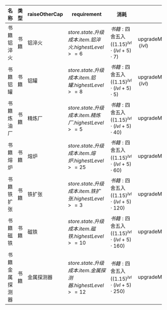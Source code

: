 | 名称  | 类型  | raiseOtherCap | requirement | 消耗  | 效果  |
| --- | --- | ------------- | ----------- | --- | --- |
| 书籍铝淬火 | 书籍 | 铝淬火 | $store.state.升级成本.item.铝淬火.highestLevel >= 6$ | ${ 书籍: \text{四舍五入}({(1.15)}^{lvl}  \cdot  (lvl + 5)  \cdot  7) }$ | upgradeMiningAluminiumHardeningCap+｛$lvl$｝ |
| 书籍铝罐 | 书籍 | 铝罐 | $store.state.升级成本.item.铝罐.highestLevel >= 8$ | ${ 书籍: \text{四舍五入}({(1.15)}^{lvl}  \cdot  (lvl + 5)  \cdot  5) }$ | upgradeMiningAluminiumTanksCap+｛$lvl$｝ |
| 书籍炼油厂 | 书籍 | 精炼厂 | $store.state.升级成本.item.精炼厂.highestLevel >= 5$ | ${ 书籍: \text{四舍五入}({(1.15)}^{lvl}  \cdot  (lvl + 5)  \cdot  40) }$ | upgradeMiningRefineryCap+｛$lvl$｝ |
| 书籍熔炉 | 书籍 | 熔炉 | $store.state.升级成本.item.熔炉.highestLevel >= 25$ | ${ 书籍: \text{四舍五入}({(1.15)}^{lvl}  \cdot  (lvl + 5)  \cdot  60) }$ | upgradeMiningFurnaceCap+｛$lvl$｝ |
| 书籍铁扩张 | 书籍 | 铁扩张 | $store.state.升级成本.item.铁扩张.highestLevel >= 3$ | ${ 书籍: \text{四舍五入}({(1.15)}^{lvl}  \cdot  (lvl + 5)  \cdot  120) }$ | upgradeMiningIronExpansionCap+｛$lvl$｝ |
| 书籍磁铁 | 书籍 | 磁铁 | $store.state.升级成本.item.磁铁.highestLevel >= 10$ | ${ 书籍: \text{四舍五入}({(1.15)}^{lvl}  \cdot  (lvl + 5)  \cdot  160) }$ | upgradeMiningMagnetCap+｛$lvl$｝ |
| 书籍金属探测器 | 书籍 | 金属探测器 | $store.state.升级成本.item.金属探测器.highestLevel >= 12$ | ${ 书籍: \text{四舍五入}({(1.15)}^{lvl}  \cdot  (lvl + 5)  \cdot  250) }$ | upgradeMiningMetalDetectorCap+｛$lvl$｝ |
